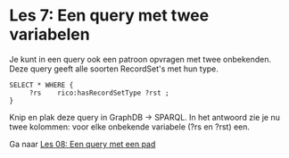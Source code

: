 # Les 7: Een query met twee variabelen

Je kunt in een query ook een patroon opvragen met twee onbekenden. Deze query geeft alle soorten RecordSet's met hun type.

```
SELECT * WHERE {
     ?rs 	rico:hasRecordSetType ?rst ;
}

```

Knip en plak deze query in GraphDB -> SPARQL. In het antwoord zie je nu twee kolommen: voor elke onbekende variabele (?rs en ?rst) een. 

Ga naar [Les 08: Een query met een pad](les08.md)
